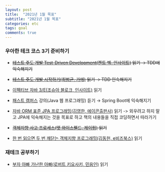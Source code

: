 ```yaml
---
layout: post
title:  "2021년 1월 목표"
subtitle: "2021년 1월 목표"
categories: etc
tags: goal
comments: true
---
```


### 우아한 테크 코스 3기 준비하기

- ~~[테스트 주도 개발 Test-Driven Development(켄트 벡, 인사이트)](http://book.interpark.com/product/BookDisplay.do?_method=detail&sc.prdNo=214078987) 읽기
    → TDD에 익숙해지기~~
- ~~[테스트 주도 개발 시작하기(최범균, 가메)](http://www.kyobobook.co.kr/product/detailViewKor.laf?ejkGb=KOR&mallGb=KOR&barcode=9788980783052&orderClick=LEA&Kc=) 읽기
    → TDD 인숙해지기~~

- [이펙티브 자바 3/E(조슈아 블로크, 인사이트)](http://www.kyobobook.co.kr/product/detailViewKor.laf?ejkGb=KOR&mallGb=KOR&barcode=9788966262281&orderClick=LEa&Kc=) 읽기

- [패스트 캠퍼스](https://www.fastcampus.co.kr/) 강의(Java 웹 프로그래밍) 듣기
    → Spring Boot에 익숙해지기

- [자바 ORM 표준 JPA 프로그래밍(김영한, 에이콘출판사)](http://www.yes24.com/Product/Goods/19040233) 읽기
    -> 외우려고 하지 말고 JPA에 익숙해지는 것을 목표로 하고 책의 내용들을 직접 코딩하면서 따라가기

- ~~[객체지향 사고 프로세스(맷 와이스펠드, 제이펍)](http://m.yes24.com/Goods/Detail/90688759) 읽기~~

- [한 번 읽으면 두 번 깨닫는 객체지향 프로그래밍(김동헌, e비즈북스)](https://kyobobook.co.kr/product/detailViewKor.laf?ejkGb=KOR&mallGb=KOR&barcode=9791157831357&orderClick=LAH&Kc=) 읽기

### 재테크 공부하기
- [부자 아빠 가난한 아빠(로버트 키요사키, 민음인)](http://www.yes24.com/Product/Goods/58774995) 읽기